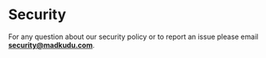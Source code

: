# Security

For any question about our security policy or to report an issue please email **[security@madkudu.com](mailto:security@madkudu.com)**.
